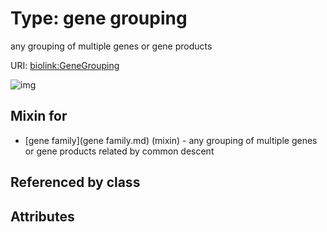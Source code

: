
# Type: gene grouping


any grouping of multiple genes or gene products

URI: [biolink:GeneGrouping](https://w3id.org/biolink/vocab/GeneGrouping)


![img](http://yuml.me/diagram/nofunky;dir:TB/class/\[GeneFamily]uses%20-.->\[GeneGrouping])

## Mixin for

 * [gene family](gene family.md) (mixin)  - any grouping of multiple genes or gene products related by common descent

## Referenced by class


## Attributes

